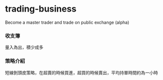 # trading-business
Become a master trader and trade on public exchange (alpha)

### 收支簿
量入為出，積少成多

### 策略介紹
短線剝頭皮策略，在超賣的時候買進，超買的時候賣出，平均持單時間約為一小時
